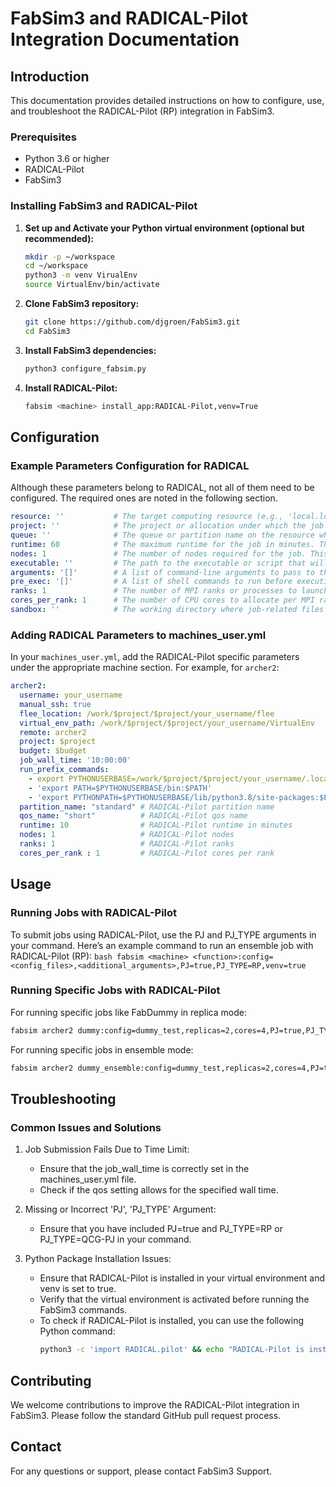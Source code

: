 # FabSim3 and RADICAL-Pilot Integration Documentation

## Introduction
This documentation provides detailed instructions on how to configure, use, and troubleshoot the RADICAL-Pilot (RP) integration in FabSim3.

### Prerequisites
- Python 3.6 or higher
- RADICAL-Pilot
- FabSim3

### Installing FabSim3 and RADICAL-Pilot
1. **Set up and Activate your Python virtual environment (optional but recommended):**
    ```bash
    mkdir -p ~/workspace
    cd ~/workspace
    python3 -m venv VirualEnv
    source VirtualEnv/bin/activate
    ```

2. **Clone FabSim3 repository:**
    ```bash
    git clone https://github.com/djgroen/FabSim3.git
    cd FabSim3
    ```

3. **Install FabSim3 dependencies:**
    ```bash
    python3 configure_fabsim.py
    ```

4. **Install RADICAL-Pilot:**
    ```bash
    fabsim <machine> install_app:RADICAL-Pilot,venv=True
    ```

## Configuration

### Example Parameters Configuration for RADICAL
Although these parameters belong to RADICAL, not all of them need to be configured. The required ones are noted in the following section.

```yaml
resource: ''           # The target computing resource (e.g., 'local.localhost', 'epcc.archer2') where the job will be submitted.
project: ''            # The project or allocation under which the job will be run. This is often required by HPC centers to track resource usage.
queue: ''              # The queue or partition name on the resource where the job should be submitted. This can affect scheduling priority and available resources.
runtime: 60            # The maximum runtime for the job in minutes. The job will be terminated if it exceeds this time limit.
nodes: 1               # The number of nodes required for the job. This depends on the scale and parallelism of the application.
executable: ''         # The path to the executable or script that will be run for the job. This should be accessible on the target resource.
arguments: '[]'        # A list of command-line arguments to pass to the executable. This can be used to customize the job behavior.
pre_exec: '[]'         # A list of shell commands to run before executing the main job script. This can be used for setting up the environment.
ranks: 1               # The number of MPI ranks or processes to launch for the job. This is relevant for parallel applications.
cores_per_rank: 1      # The number of CPU cores to allocate per MPI rank or process. This can be used to control threading within ranks.
sandbox: ''            # The working directory where job-related files will be stored and accessed. This should be a path on the target resource.
```

### Adding RADICAL Parameters to machines_user.yml
In your `machines_user.yml`, add the RADICAL-Pilot specific parameters under the appropriate machine section. For example, for `archer2`:

```yaml
archer2:
  username: your_username
  manual_ssh: true
  flee_location: /work/$project/$project/your_username/flee
  virtual_env_path: /work/$project/$project/your_username/VirtualEnv
  remote: archer2
  project: $project
  budget: $budget
  job_wall_time: '10:00:00'
  run_prefix_commands:
    - export PYTHONUSERBASE=/work/$project/$project/your_username/.local
    - 'export PATH=$PYTHONUSERBASE/bin:$PATH'
    - 'export PYTHONPATH=$PYTHONUSERBASE/lib/python3.8/site-packages:$PYTHONPATH'
  partition_name: "standard" # RADICAL-Pilot partition name
  qos_name: "short"          # RADICAL-Pilot qos name
  runtime: 10                # RADICAL-Pilot runtime in minutes
  nodes: 1                   # RADICAL-Pilot nodes 
  ranks: 1                   # RADICAL-Pilot ranks 
  cores_per_rank : 1         # RADICAL-Pilot cores per rank
```

## Usage

### Running Jobs with RADICAL-Pilot
To submit jobs using RADICAL-Pilot, use the PJ and PJ_TYPE arguments in your command. Here’s an example command to run an ensemble job with RADICAL-Pilot (RP):
    ```bash
    fabsim <machine> <function>:config=<config_files>,<additional_arguments>,PJ=true,PJ_TYPE=RP,venv=true
    ```

### Running Specific Jobs with RADICAL-Pilot
For running specific jobs like FabDummy in replica mode:

```bash
fabsim archer2 dummy:config=dummy_test,replicas=2,cores=4,PJ=true,PJ_TYPE=RP,venv=true
```

For running specific jobs in ensemble mode:

```bash
fabsim archer2 dummy_ensemble:config=dummy_test,replicas=2,cores=4,PJ=true,PJ_TYPE=RP,venv=true
```

## Troubleshooting

### Common Issues and Solutions
1. Job Submission Fails Due to Time Limit:

    - Ensure that the job_wall_time is correctly set in the machines_user.yml file.
    - Check if the qos setting allows for the specified wall time.

2. Missing or Incorrect 'PJ', 'PJ_TYPE' Argument:

    - Ensure that you have included PJ=true and PJ_TYPE=RP or PJ_TYPE=QCG-PJ in your command.

3. Python Package Installation Issues:

    - Ensure that RADICAL-Pilot is installed in your virtual environment and venv is set to true.
    - Verify that the virtual environment is activated before running the FabSim3 commands.
    - To check if RADICAL-Pilot is installed, you can use the following Python command:
        ```bash
        python3 -c 'import RADICAL.pilot' && echo "RADICAL-Pilot is installed." || echo "RADICAL-Pilot is NOT installed."
        ```

## Contributing
We welcome contributions to improve the RADICAL-Pilot integration in FabSim3. Please follow the standard GitHub pull request process.

## Contact
For any questions or support, please contact FabSim3 Support.

